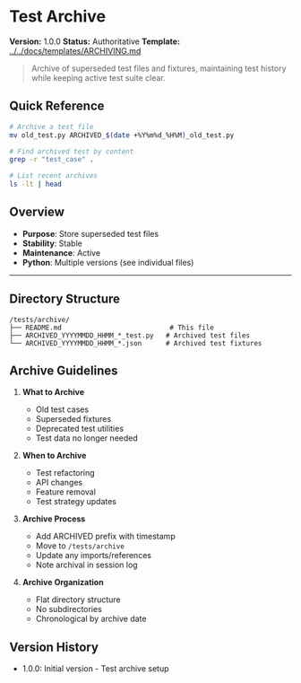 # Test Archive

**Version:** 1.0.0
**Status:** Authoritative
**Template:** [../../docs/templates/ARCHIVING.md](../../docs/templates/ARCHIVING.md)

> Archive of superseded test files and fixtures, maintaining test history while keeping active test suite clear.

## Quick Reference
```bash
# Archive a test file
mv old_test.py ARCHIVED_$(date +%Y%m%d_%H%M)_old_test.py

# Find archived test by content
grep -r "test_case" .

# List recent archives
ls -lt | head
```

## Overview
- **Purpose**: Store superseded test files
- **Stability**: Stable
- **Maintenance**: Active
- **Python**: Multiple versions (see individual files)

---

## Directory Structure
```
/tests/archive/
├── README.md                           # This file
├── ARCHIVED_YYYYMMDD_HHMM_*_test.py   # Archived test files
└── ARCHIVED_YYYYMMDD_HHMM_*.json      # Archived test fixtures
```

## Archive Guidelines

1. **What to Archive**
   - Old test cases
   - Superseded fixtures
   - Deprecated test utilities
   - Test data no longer needed

2. **When to Archive**
   - Test refactoring
   - API changes
   - Feature removal
   - Test strategy updates

3. **Archive Process**
   - Add ARCHIVED prefix with timestamp
   - Move to `/tests/archive`
   - Update any imports/references
   - Note archival in session log

4. **Archive Organization**
   - Flat directory structure
   - No subdirectories
   - Chronological by archive date

## Version History
- 1.0.0: Initial version - Test archive setup
